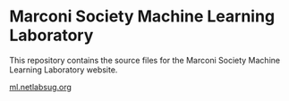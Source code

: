 # Marconi Society Machine Learning Laboratory
This repository contains the source files for the Marconi Society Machine Learning Laboratory website.

[ml.netlabsug.org](https://ml.netlabsug.org/)
